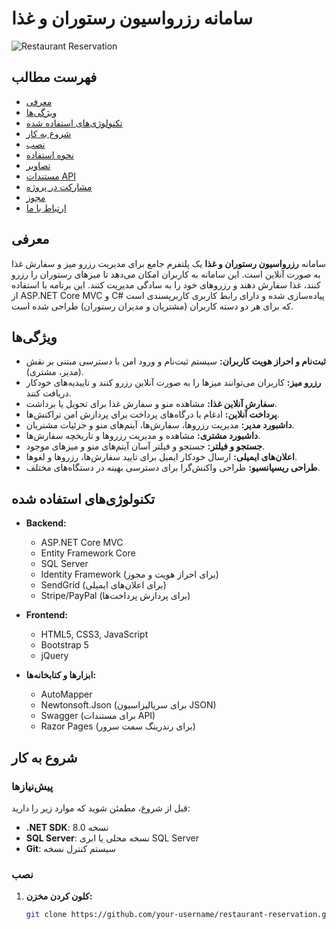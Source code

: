 # سامانه رزرواسیون رستوران و غذا

![Restaurant Reservation](https://img.shields.io/badge/Restaurant%20Reservation-v1.0-green.svg)

## فهرست مطالب

- [معرفی](#معرفی)
- [ویژگی‌ها](#ویژگی‌ها)
- [تکنولوژی‌های استفاده شده](#تکنولوژی‌های-استفاده-شده)
- [شروع به کار](#شروع-به-کار)
- [نصب](#نصب)
- [نحوه استفاده](#نحوه-استفاده)
- [تصاویر](#تصاویر)
- [مستندات API](#مستندات-api)
- [مشارکت در پروژه](#مشارکت-در-پروژه)
- [مجوز](#مجوز)
- [ارتباط با ما](#ارتباط-با-ما)

## معرفی

سامانه **رزرواسیون رستوران و غذا** یک پلتفرم جامع برای مدیریت رزرو میز و سفارش غذا به صورت آنلاین است. این سامانه به کاربران امکان می‌دهد تا میزهای رستوران را رزرو کنند، غذا سفارش دهند و رزروهای خود را به سادگی مدیریت کنند. این برنامه با استفاده از ASP.NET Core MVC و C# پیاده‌سازی شده و دارای رابط کاربری کاربرپسندی است که برای هر دو دسته کاربران (مشتریان و مدیران رستوران) طراحی شده است.

## ویژگی‌ها

- **ثبت‌نام و احراز هویت کاربران:** سیستم ثبت‌نام و ورود امن با دسترسی مبتنی بر نقش (مدیر، مشتری).
- **رزرو میز:** کاربران می‌توانند میزها را به صورت آنلاین رزرو کنند و تاییدیه‌های خودکار دریافت کنند.
- **سفارش آنلاین غذا:** مشاهده منو و سفارش غذا برای تحویل یا برداشت.
- **پرداخت آنلاین:** ادغام با درگاه‌های پرداخت برای پردازش امن تراکنش‌ها.
- **داشبورد مدیر:** مدیریت رزروها، سفارش‌ها، آیتم‌های منو و جزئیات مشتریان.
- **داشبورد مشتری:** مشاهده و مدیریت رزروها و تاریخچه سفارش‌ها.
- **جستجو و فیلتر:** جستجو و فیلتر آسان آیتم‌های منو و میزهای موجود.
- **اعلان‌های ایمیلی:** ارسال خودکار ایمیل برای تایید سفارش‌ها، رزروها و لغوها.
- **طراحی ریسپانسیو:** طراحی واکنش‌گرا برای دسترسی بهینه در دستگاه‌های مختلف.

## تکنولوژی‌های استفاده شده

- **Backend:**
  - ASP.NET Core MVC
  - Entity Framework Core
  - SQL Server
  - Identity Framework (برای احراز هویت و مجوز)
  - SendGrid (برای اعلان‌های ایمیلی)
  - Stripe/PayPal (برای پردازش پرداخت‌ها)

- **Frontend:**
  - HTML5, CSS3, JavaScript
  - Bootstrap 5
  - jQuery

- **ابزارها و کتابخانه‌ها:**
  - AutoMapper
  - Newtonsoft.Json (برای سریالیزاسیون JSON)
  - Swagger (برای مستندات API)
  - Razor Pages (برای رندرینگ سمت سرور)

## شروع به کار

### پیش‌نیازها

قبل از شروع، مطمئن شوید که موارد زیر را دارید:

- **.NET SDK**: نسخه 8.0 
- **SQL Server**: نسخه محلی یا ابری SQL Server
- **Git**: سیستم کنترل نسخه

### نصب

1. **کلون کردن مخزن:**

   ```bash
   git clone https://github.com/your-username/restaurant-reservation.git
